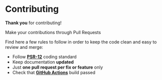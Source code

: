 # Contributing

**Thank you** for contributing!

Make your contributions through Pull Requests

Find here a few rules to follow in order to keep the code clean and easy to review and merge:

- Follow **[PSR-12](https://github.com/php-fig/fig-standards/blob/master/accepted/PSR-12-extended-coding-style-guide.md)** coding standard
- Keep documentation **updated**
- Just **one pull request per fix or feature** only
- Check that **[GitHub Actions](https://github.com/juliangut/easy-coding-standard-config/actions)** build passed
